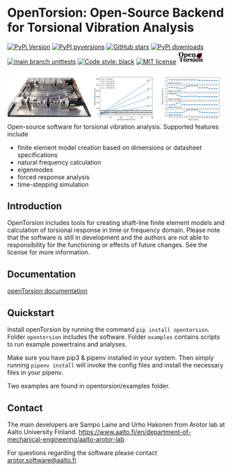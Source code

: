 # OpenTorsion: Open-Source Backend for Torsional Vibration Analysis

[![PyPi Version](https://img.shields.io/pypi/v/opentorsion.svg)](https://pypi.org/project/opentorsion)
[![PyPI pyversions](https://img.shields.io/pypi/pyversions/opentorsion.svg)](https://pypi.org/pypi/opentorsion/)
[![GitHub stars](https://img.shields.io/github/stars/Aalto-Arotor/openTorsion.svg)](https://github.com/Aalto-Arotor/openTorsion)
[![PyPi downloads](https://img.shields.io/pypi/dm/opentorsion.svg)](https://pypistats.org/packages/opentorsion)
[![main branch unittests](https://github.com/aalto-arotor/opentorsion/actions/workflows/unittest.yml/badge.svg?branch=main)](https://github.com/Aalto-Arotor/openTorsion/tree/main/opentorsion/tests)
[![Code style: black](https://img.shields.io/badge/code%20style-black-000000.svg)](https://github.com/psf/black)
[![MIT license](https://img.shields.io/badge/License-MIT-blue.svg)](https://github.com/Aalto-Arotor/openTorsion/blob/main/LICENSE)
<img src="./figures/opentorsion_logo.png" width="60">

![Small-scale marine thruster testbench](./figures/testbench_all.png "Small-scale marine thruster testbench")
Open-source software for torsional vibration analysis. Supported features include
* finite element model creation based on dimensions or datasheet specifications
* natural frequency calculation
* eigenmodes
* forced response analysis
* time-stepping simulation

## Introduction
OpenTorsion includes tools for creating shaft-line finite element models and calculation of torsional response in time or frequency domain.
Please note that the software is still in development and the authors are not able to responsibility for the functioning or effects of future changes. See the license for more information.

## Documentation

[openTorsion documentation](https://aalto-arotor.github.io/openTorsion/)

## Quickstart
Install openTorsion by running the command ```pip install opentorsion```. Folder ```opentorsion``` includes the software. Folder ```examples``` contains scripts to run example powertrains and analyses.

Make sure you have pip3 & pipenv installed in your system. Then simply running ```pipenv install``` will invoke the config files and install the necessary files in your pipenv.

Two examples are found in opentorsion/examples folder.

## Contact
The main developers are Sampo Laine and Urho Hakonen from Arotor lab at Aalto University Finland.
https://www.aalto.fi/en/department-of-mechanical-engineering/aalto-arotor-lab

For questions regarding the software please contact arotor.software@aalto.fi
